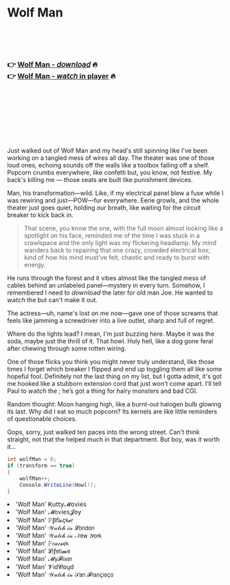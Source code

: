 <h1>Wolf Man</h1>

<br><br><br>

<h3>👉 <a href="https://Davids-tioxematu1985.github.io/ahskhnchmj/">Wolf Man - 𝘥𝘰𝘸𝘯𝘭𝘰𝘢𝘥</a> 🔥<br>
👉 <a href="https://Davids-tioxematu1985.github.io/ahskhnchmj/">Wolf Man - 𝘸𝘢𝘵𝘤𝘩 in player</a> 🔥
</h3>



<br><br><br><br><br><br><br>


Just walked out of Wolf Man and my head's still spinning like I've been working on a tangled mess of wires all day. The theater was one of those loud ones, echoing sounds off the walls like a toolbox falling off a shelf. Popcorn crumbs everywhere, like confetti but, you know, not festive. My back's killing me — those seats are built like punishment devices.

Man, his transformation—wild. Like, if my electrical panel blew a fuse while I was rewiring and just—POW—fur everywhere. Eerie growls, and the whole theater just goes quiet, holding our breath, like waiting for the circuit breaker to kick back in.

> That scene, you know the one, with the full moon almost looking like a spotlight on his face, reminded me of the time I was stuck in a crawlspace and the only light was my flickering headlamp. My mind wanders back to repairing that one crazy, crowded electrical box; kind of how his mind must've felt, chaotic and ready to burst with energy.

He runs through the forest and it vibes almost like the tangled mess of cables behind an unlabeled panel—mystery in every turn. Somehow, I remembered I need to 𝘥𝘰𝘸𝘯𝘭𝘰𝘢𝘥 the   later for old man Joe. He wanted to 𝘸𝘢𝘵𝘤𝘩 the   but can't make it out.

The actress—uh, name's lost on me now—gave one of those screams that feels like jamming a screwdriver into a live outlet, sharp and full of regret.

Where do the lights lead? I mean, I'm just buzzing here. Maybe it was the soda, maybe just the thrill of it. That howl. Holy hell, like a dog gone feral after chewing through some rotten wiring.

One of those flicks you think you might never truly understand, like those times I forget which breaker I flipped and end up toggling them all like some hopeful fool. Definitely not the last thing on my list, but I gotta admit, it's got me hooked like a stubborn extension cord that just won't come apart. I’ll tell Paul to 𝘸𝘢𝘵𝘤𝘩 the  ; he’s got a thing for hairy monsters and bad CGI.

Random thought: Moon hanging high, like a burnt-out halogen bulb glowing its last. Why did I eat so much popcorn? Its kernels are like little reminders of questionable choices.

Oops, sorry, just walked ten paces into the wrong street. Can't think straight, not that the   helped much in that department. But boy, was it worth it...

```csharp
int wolfMan = 0;
if (transform == true)
{
    wolfMan++;
    Console.WriteLine(Howl!);
}
```

<li>'Wolf Man' Ҝ𝗎𝗍𝗍𝗒𝓜𝗈ν𝗂𝖾𝗌</li>
<li>'Wolf Man' 𝓜𝗈ν𝗂𝖾𝗌𝓙𝗈𝗒</li>
<li>'Wolf Man' 𝙿Ꞵť𝗅𝓸ç𝗄𝓮𝗋</li>
<li>'Wolf Man' 𝒲𝒶𝓉𝒸𝒽 𝒾𝓃 𝓛𝗈𝗇𝖽𝗈𝗇</li>
<li>'Wolf Man' 𝒲𝒶𝓉𝒸𝒽 𝒾𝓃 𝒩𝖾𝗐 𝒴𝗈𝗋𝗄</li>
<li>'Wolf Man' 𝙿𝑒𝒶𝒸𝓸𝐜𝗄</li>
<li>'Wolf Man' 𝓛𝗂ƒ𝖾𝗍𝗂𝓶𝖾</li>
<li>'Wolf Man' 𝓜𝗒𝓕𝗅𝗂𝗑𝖾𝗋</li>
<li>'Wolf Man' 𝓥𝗂ԁ𝓒𝗅𝗈ųԁ</li>
<li>'Wolf Man' 𝒲𝒶𝓉𝒸𝒽 𝒾𝓃 𝒮𝖺𝗇 𝓕𝗋𝖺𝗇ç𝗂𝗌ç𝗈</li>
